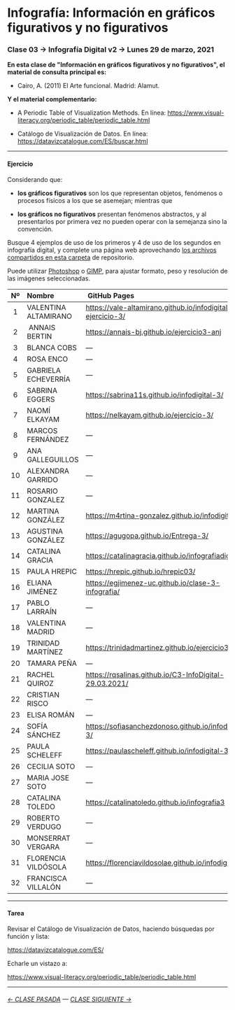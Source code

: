 # Infografía: Información en gráficos figurativos y no figurativos

### Clase 03 → Infografía Digital v2 → Lunes 29 de marzo, 2021 

**En esta clase de "Información en gráficos figurativos y no figurativos", el material de consulta principal es:**

- Cairo, A. (2011) El Arte funcional. Madrid: Alamut.

**Y el material complementario:**

- A Periodic Table of Visualization Methods. En línea: https://www.visual-literacy.org/periodic_table/periodic_table.html

- Catálogo de Visualización de Datos. En línea: https://datavizcatalogue.com/ES/buscar.html

- - - - - - - - - - - - - 

#### Ejercicio

Considerando que:

- **los gráficos figurativos** son los que representan objetos, fenómenos o procesos físicos a los que se asemejan; mientras que

- **los gráficos no figurativos** presentan fenómenos abstractos, y al presentarlos por primera vez no pueden operar con la semejanza sino la convención.

Busque 4 ejemplos de uso de los primeros y 4 de uso de los segundos en infografía digital, y complete una página web aprovechando [los archivos compartidos en esta carpeta](https://profesorfaco.github.io/dno075-2021-1/clase-03/) de repositorio.

Puede utilizar [Photoshop](https://www.adobe.com/la/products/photoshop.html) o [GIMP](https://www.gimp.org/), para ajustar formato, peso y resolución de las imágenes seleccionadas.

| Nº   | Nombre | GitHub Pages |
|:-----:|:-----|:-------------|
| 1  | VALENTINA ALTAMIRANO | https://vale-altamirano.github.io/infodigital-ejercicio-3/ |
| 2  | ANNAIS BERTIN | https://annais-bj.github.io/ejercicio3-anj |
| 3  | BLANCA COBS | — |
| 4	 | ROSA ENCO | — |
| 5	 | GABRIELA ECHEVERRÍA | — |
| 6	 | SABRINA EGGERS | https://sabrina11s.github.io/infodigital-3/ |
| 7	 | NAOMÍ ELKAYAM | https://nelkayam.github.io/ejercicio-3/ |
| 8	 | MARCOS FERNÁNDEZ | — |
| 9	 |  ANA GALLEGUILLOS | — |
| 10 |	ALEXANDRA GARRIDO | — |
| 11 |	ROSARIO GONZALEZ | — |
| 12 |	MARTINA GONZÁLEZ | https://m4rtina-gonzalez.github.io/infodigital-3 |
| 13 |	AGUSTINA GONZÁLEZ | https://agugopa.github.io/Entrega-3/ |
| 14 |	CATALINA GRACIA | https://catalinagracia.github.io/infografiadigital3/ |
| 15 |	PAULA HREPIC | https://hrepic.github.io/hrepic03/ |
| 16 |	ELIANA JIMÉNEZ | https://egjimenez-uc.github.io/clase-3-infografia/ |
| 17 |	PABLO LARRAÍN | — |
| 18 |	VALENTINA MADRID | — |
| 19 |	TRINIDAD MARTÍNEZ | https://trinidadmartinez.github.io/ejercicio3/ |
| 20 |	TAMARA PEÑA | — |
| 21 |	RACHEL QUIROZ | https://rqsalinas.github.io/C3-InfoDigital-29.03.2021/ |
| 22 |	CRISTIAN RISCO | — |
| 23 |	ELISA ROMÁN | — |
| 24 |	SOFÍA SÁNCHEZ | https://sofiasanchezdonoso.github.io/infodigital-3/ |
| 25 |	PAULA SCHELEFF | https://paulascheleff.github.io/infodigital-3/ |
| 26 |	CECILIA SOTO | — |
| 27 |	MARIA JOSE SOTO | — |
| 28 |	CATALINA TOLEDO | https://catalinatoledo.github.io/infografia3 |
| 29 |	ROBERTO VERDUGO | — |
| 30 |	MONSERRAT VERGARA | — |
| 31 |	FLORENCIA VILDÓSOLA | https://florenciavildosolae.github.io/infodigital3/ |
| 32 |	FRANCISCA VILLALÓN | — |

- - - - - - - 

#### Tarea

Revisar el Catálogo de Visualización de Datos, haciendo búsquedas por función y lista:

https://datavizcatalogue.com/ES/

Echarle un vistazo a:

https://www.visual-literacy.org/periodic_table/periodic_table.html


- - - - - - - 

###### [← CLASE PASADA](https://github.com/profesorfaco/dno075-2021-1/tree/main/clase-02) — [CLASE SIGUIENTE →](https://github.com/profesorfaco/dno075-2021-1/tree/main/clase-04) 
